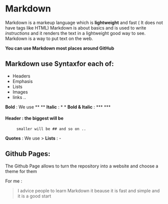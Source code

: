 # Markdown 
Markdown is a markeup language which is **lightweight** and fast ( It does not have tags like HTML)
Markdown is about basics and is used to write *instructions* and it renders the text in a lightweight good way to see. 
Markdown is a way to put text on the web.

**You can use Markdown most places around GitHub**

## Markdown use Syntaxfor each of:
- Headers
- Emphasis
- Lists
- Images
- links ..

 **Bold** : We use **   **
 **Italic** : *    *
 **Bold & Italic** : ***      ***
 #### Header : the biggest will be #
         smaller will be ## and so on ..
 **Quotes** : We use >
**Lists** : - 

## Github Pages:
The Github Page allows  to turn the repository into a website and choose a theme for them


For me :
> I advice people to learn Markdown it beause it is fast and simple and it is a good start
